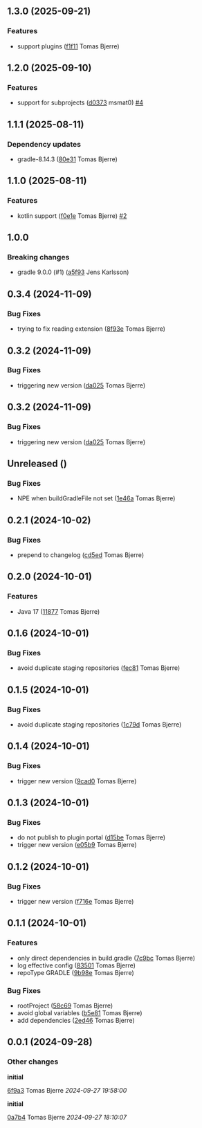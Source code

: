 ## 1.3.0 (2025-09-21)

### Features

-  support plugins ([f1f11](https://github.com/tomasbjerre/update-versions-gradle-plugin/commit/f1f110908bfe867) Tomas Bjerre)  

## 1.2.0 (2025-09-10)

### Features

-  support for subprojects ([d0373](https://github.com/tomasbjerre/updateable-versions-gradle-plugin/commit/d0373b84d7c2378) msmat0)  [#4](https://github.com/tomasbjerre/updateable-versions-gradle-plugin/issues/4)  

## 1.1.1 (2025-08-11)

### Dependency updates

- gradle-8.14.3 ([80e31](https://github.com/tomasbjerre/updateable-versions-gradle-plugin/commit/80e3115f7c40f44) Tomas Bjerre)  
## 1.1.0 (2025-08-11)

### Features

-  kotlin support ([f0e1e](https://github.com/tomasbjerre/updateable-versions-gradle-plugin/commit/f0e1e81f4710164) Tomas Bjerre)  [#2](https://github.com/tomasbjerre/updateable-versions-gradle-plugin/issues/2)  

## 1.0.0

### Breaking changes

-  gradle 9.0.0 (#1) ([a5f93](https://github.com/tomasbjerre/updateable-versions-gradle-plugin/commit/a5f93e9906e8d46) Jens Karlsson)  

## 0.3.4 (2024-11-09)

### Bug Fixes

-  trying to fix reading extension ([8f93e](https://github.com/tomasbjerre/updateable-versions-gradle-plugin/commit/8f93e82e79ab369) Tomas Bjerre)  

## 0.3.2 (2024-11-09)

### Bug Fixes

-  triggering new version ([da025](https://github.com/tomasbjerre/updateable-versions-gradle-plugin/commit/da025f17a8618ed) Tomas Bjerre)  

## 0.3.2 (2024-11-09)

### Bug Fixes

-  triggering new version ([da025](https://github.com/tomasbjerre/updateable-versions-gradle-plugin/commit/da025f17a8618ed) Tomas Bjerre)  

## Unreleased ()

### Bug Fixes

-  NPE when buildGradleFile not set ([1e46a](https://github.com/tomasbjerre/updateable-versions-gradle-plugin/commit/1e46a7c538d62e4) Tomas Bjerre)  

## 0.2.1 (2024-10-02)

### Bug Fixes

-  prepend to changelog ([cd5ed](https://github.com/tomasbjerre/updateable-versions-gradle-plugin/commit/cd5ed2818dd4529) Tomas Bjerre)  


## 0.2.0 (2024-10-01)

### Features

-  Java 17 ([11877](https://github.com/tomasbjerre/updateable-versions-gradle-plugin/commit/11877eb99ee3455) Tomas Bjerre)  

## 0.1.6 (2024-10-01)

### Bug Fixes

-  avoid duplicate staging repositories ([fec81](https://github.com/tomasbjerre/updateable-versions-gradle-plugin/commit/fec81f40a0d7409) Tomas Bjerre)  

## 0.1.5 (2024-10-01)

### Bug Fixes

-  avoid duplicate staging repositories ([1c79d](https://github.com/tomasbjerre/updateable-versions-gradle-plugin/commit/1c79df45c32be18) Tomas Bjerre)  

## 0.1.4 (2024-10-01)

### Bug Fixes

-  trigger new version ([9cad0](https://github.com/tomasbjerre/updateable-versions-gradle-plugin/commit/9cad058841dc4a9) Tomas Bjerre)  

## 0.1.3 (2024-10-01)

### Bug Fixes

-  do not publish to plugin portal ([d15be](https://github.com/tomasbjerre/updateable-versions-gradle-plugin/commit/d15be29d536507a) Tomas Bjerre)  
-  trigger new version ([e05b9](https://github.com/tomasbjerre/updateable-versions-gradle-plugin/commit/e05b9844e1fa6c0) Tomas Bjerre)  

## 0.1.2 (2024-10-01)

### Bug Fixes

-  trigger new version ([f716e](https://github.com/tomasbjerre/updateable-versions-gradle-plugin/commit/f716e9dfb6b552e) Tomas Bjerre)  

## 0.1.1 (2024-10-01)

### Features

-  only direct dependencies in build.gradle ([7c9bc](https://github.com/tomasbjerre/updateable-versions-gradle-plugin/commit/7c9bcad91a63736) Tomas Bjerre)  
-  log effective config ([83501](https://github.com/tomasbjerre/updateable-versions-gradle-plugin/commit/8350187c23df6b5) Tomas Bjerre)  
-  repoType GRADLE ([9b98e](https://github.com/tomasbjerre/updateable-versions-gradle-plugin/commit/9b98e4e09a13165) Tomas Bjerre)  

### Bug Fixes

-  rootProject ([58c69](https://github.com/tomasbjerre/updateable-versions-gradle-plugin/commit/58c69f7a6ca3383) Tomas Bjerre)  
-  avoid global variables ([b5e81](https://github.com/tomasbjerre/updateable-versions-gradle-plugin/commit/b5e813de66ecb6c) Tomas Bjerre)  
-  add dependencies ([2ed46](https://github.com/tomasbjerre/updateable-versions-gradle-plugin/commit/2ed46388ba0b2ea) Tomas Bjerre)  

## 0.0.1 (2024-09-28)

### Other changes

**initial**


[6f9a3](https://github.com/tomasbjerre/updateable-versions-gradle-plugin/commit/6f9a393721f80e6) Tomas Bjerre *2024-09-27 19:58:00*

**initial**


[0a7b4](https://github.com/tomasbjerre/updateable-versions-gradle-plugin/commit/0a7b49333c778a6) Tomas Bjerre *2024-09-27 18:10:07*


